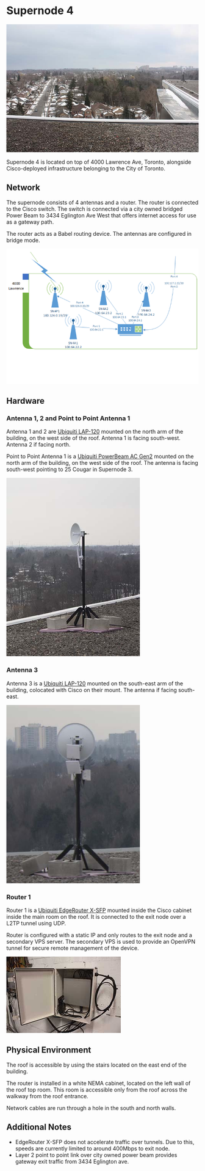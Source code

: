 # Supernode 4

![image](images/supernode4-view.jpg)

Supernode 4 is located on top of 4000 Lawrence Ave, Toronto, alongside Cisco-deployed infrastructure belonging to the City of Toronto.

## Network

The supernode consists of 4 antennas and a router. The router is connected to the Cisco switch. The switch is connected via a city owned bridged Power Beam to 3434 Eglington Ave West that offers internet access for use as a gateway path.

The router acts as a Babel routing device. The antennas are configured in bridge mode.

![image](images/supernode4-network-layout.png)

## Hardware

### Antenna 1, 2 and Point to Point Antenna 1

Antenna 1 and 2 are [Ubiquiti LAP-120](https://www.ui.com/airmax/liteap-ac/) mounted on the north arm of the building, on the west side of the roof. Antenna 1 is facing south-west. Antenna 2 if facing north.

Point to Point Antenna 1 is a [Ubiquiti PowerBeam AC Gen2](https://www.ui.com/airmax/powerbeam-ac-gen2/) mounted on the north arm of the building, on the west side of the roof. The antenna is facing south-west pointing to 25 Cougar in Supernode 3.

![image](images/supernode4-hardware-antenna1-2and4.jpg)

### Antenna 3

Antenna 3 is a [Ubiquiti LAP-120](https://www.ui.com/airmax/liteap-ac/) mounted on the south-east arm of the building, colocated with Cisco on their mount. The antenna if facing south-east.

![image](images/supernode4-hardware-antenna3.jpg)


### Router 1

Router 1 is a [Ubiquiti EdgeRouter X-SFP](https://www.ui.com/edgemax/edgerouter-x-sfp/) mounted inside the Cisco cabinet inside the main room on the roof. It is connected to the exit node over a L2TP tunnel using UDP.

Router is configured with a static IP and only routes to the exit node and a secondary VPS server. The secondary VPS is used to provide an OpenVPN tunnel for secure remote management of the device.

![image](images/supernode4-hardware-cabinet1.jpg)

## Physical Environment

The roof is accessible by using the stairs located on the east end of the building. 

The router is installed in a white NEMA cabinet, located on the left wall of the roof top room. This room is accessible only from the roof across the walkway from the roof entrance.

Network cables are run through a hole in the south and north walls.

## Additional Notes

- EdgeRouter X-SFP does not accelerate traffic over tunnels. Due to this, speeds are currently limited to around 400Mbps to exit node.
- Layer 2 point to point link over city owned power beam provides gateway exit traffic from 3434 Eglington ave.
